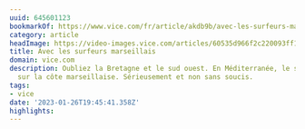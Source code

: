 ```yaml
---
uuid: 645601123
bookmarkOf: https://www.vice.com/fr/article/akdb9b/avec-les-surfeurs-marseillais
category: article
headImage: https://video-images.vice.com/articles/60535d966f2c220093ff1781/lede/1616076461822-nicomallaret2.jpeg?image-resize-opts=Y3JvcD0xeHc6MC45NzA1MTM5MDA1ODk3MjJ4aDtjZW50ZXIsY2VudGVyJnJlc2l6ZT0xMjAwOiomcmVzaXplPTEyMDA6Kg
title: Avec les surfeurs marseillais
domain: vice.com
description: Oubliez la Bretagne et le sud ouest. En Méditerranée, le surf s’épanouit
  sur la côte marseillaise. Sérieusement et non sans soucis.
tags:
- vice
date: '2023-01-26T19:45:41.358Z'
highlights:
---
```




